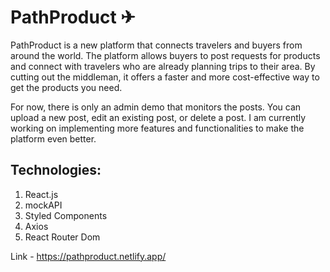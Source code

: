 # PathProduct ✈

PathProduct is a new platform that connects travelers and buyers from around the world. The platform allows buyers to post requests for products and connect with travelers who are already planning trips to their area. By cutting out the middleman, it offers a faster and more cost-effective way to get the products you need.

For now, there is only an admin demo that monitors the posts. You can upload a new post, edit an existing post, or delete a post. I am currently working on implementing more features and functionalities to make the platform even better.

## Technologies:
1. React.js
2. mockAPI
3. Styled Components
4. Axios
5. React Router Dom


Link - https://pathproduct.netlify.app/
